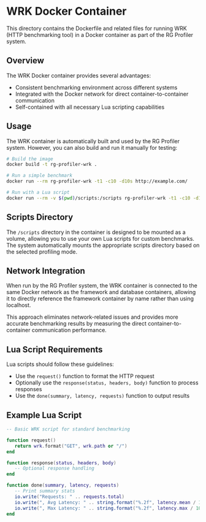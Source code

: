 # WRK Docker Container

This directory contains the Dockerfile and related files for running WRK (HTTP benchmarking tool) in a Docker container as part of the RG Profiler system.

## Overview

The WRK Docker container provides several advantages:
- Consistent benchmarking environment across different systems
- Integrated with the Docker network for direct container-to-container communication
- Self-contained with all necessary Lua scripting capabilities

## Usage

The WRK container is automatically built and used by the RG Profiler system. However, you can also build and run it manually for testing:

```bash
# Build the image
docker build -t rg-profiler-wrk .

# Run a simple benchmark
docker run --rm rg-profiler-wrk -t1 -c10 -d10s http://example.com/

# Run with a Lua script
docker run --rm -v $(pwd)/scripts:/scripts rg-profiler-wrk -t1 -c10 -d10s -s /scripts/test.lua http://example.com/
```

## Scripts Directory

The `/scripts` directory in the container is designed to be mounted as a volume, allowing you to use your own Lua scripts for custom benchmarks. The system automatically mounts the appropriate scripts directory based on the selected profiling mode.

## Network Integration

When run by the RG Profiler system, the WRK container is connected to the same Docker network as the framework and database containers, allowing it to directly reference the framework container by name rather than using localhost.

This approach eliminates network-related issues and provides more accurate benchmarking results by measuring the direct container-to-container communication performance.

## Lua Script Requirements

Lua scripts should follow these guidelines:
- Use the `request()` function to format the HTTP request
- Optionally use the `response(status, headers, body)` function to process responses
- Use the `done(summary, latency, requests)` function to output results

## Example Lua Script

```lua
-- Basic WRK script for standard benchmarking

function request()
   return wrk.format("GET", wrk.path or "/")
end

function response(status, headers, body)
   -- Optional response handling
end

function done(summary, latency, requests)
   -- Print summary stats
   io.write("Requests: " .. requests.total)
   io.write(", Avg Latency: " .. string.format("%.2f", latency.mean / 1000) .. "ms")
   io.write(", Max Latency: " .. string.format("%.2f", latency.max / 1000) .. "ms\n")
end
```
